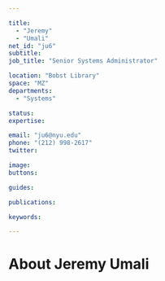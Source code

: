 ```yaml
---

title:
  - "Jeremy"
  - "Umali"
net_id: "ju6"
subtitle: 
job_title: "Senior Systems Administrator"

location: "Bobst Library"
space: "MZ"
departments:
  - "Systems"

status: 
expertise:

email: "ju6@nyu.edu"
phone: "(212) 998-2617"
twitter: 

image: 
buttons:

guides:

publications:

keywords:

---
```


# About Jeremy Umali


